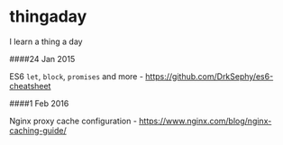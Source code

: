 # thingaday
I learn a thing a day

####24 Jan 2015

ES6 `let`, `block`, `promises` and more - https://github.com/DrkSephy/es6-cheatsheet

####1 Feb 2016

Nginx proxy cache configuration - https://www.nginx.com/blog/nginx-caching-guide/
